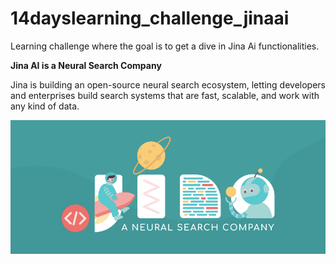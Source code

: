 # 14dayslearning_challenge_jinaai

Learning challenge where the goal is to get a dive in Jina Ai functionalities.

**Jina AI is a Neural Search Company**

Jina is building an open-source neural search ecosystem, letting developers and enterprises build search systems that are fast, scalable, and work with any kind of data.

![alt text](https://github.com/yosr08/14dayslearning_challenge_jinaai/blob/main/jina_banner_new.png)
